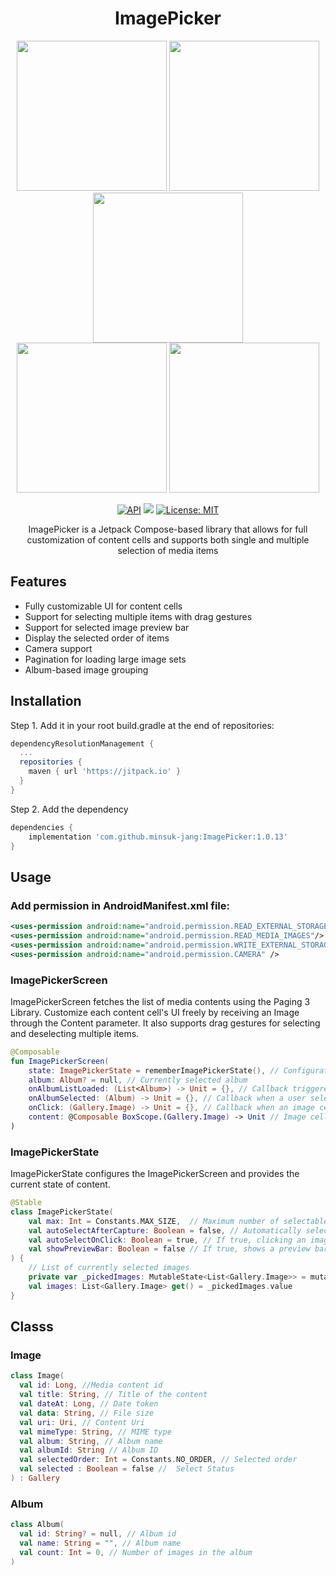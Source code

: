 <h1 align = "center">  ImagePicker </h1>
<!-- Add Gif -->
<p align = "center">
<img src = "https://github.com/minsuk-jang/GallerySelector/assets/26684848/0fbd38e1-d7e8-441f-92a2-70ef02e405ff" width="240"/>
<img src = "https://github.com/minsuk-jang/GallerySelector/assets/26684848/7d5abdf6-edef-4447-992f-5f47a057f24d" width="240"/>
<img src = "https://github.com/user-attachments/assets/8f382893-d6de-4e6b-b3c2-d67bf52a8a32" width="240"/>
<br>
<img src = "https://github.com/user-attachments/assets/6147ad64-53cd-44b6-a504-05c031f66316" width="240"/>
<img src = "https://github.com/user-attachments/assets/1314c2e5-2d7b-4127-9048-4a085cf34ba5" width="240"/>

</p>

<div align = "center">
  
[![API](https://img.shields.io/badge/API-21%2B-brightgreen.svg?style=flat)](https://android-arsenal.com/api?level=21)
[![](https://jitpack.io/v/minsuk-jang/ImagePicker.svg)](https://jitpack.io/#minsuk-jang/ImagePicker)
[![License: MIT](https://img.shields.io/badge/License-MIT-yellow.svg)](https://opensource.org/licenses/MIT)

ImagePicker is a Jetpack Compose-based library that allows for full customization of content cells and supports both single and multiple selection of media items
</div>

## Features
- Fully customizable UI for content cells
- Support for selecting multiple items with drag gestures
- Support for selected image preview bar
- Display the selected order of items
- Camera support
- Pagination for loading large image sets
- Album-based image grouping

## Installation
Step 1. Add it in your root build.gradle at the end of repositories:
```gradle
dependencyResolutionManagement {
  ...
  repositories {
    maven { url 'https://jitpack.io' }
  }
}
```

Step 2. Add the dependency
```gradle
dependencies {
    implementation 'com.github.minsuk-jang:ImagePicker:1.0.13'
}
```

## Usage
### Add permission in AndroidManifest.xml file:
``` AndroidManifest.xml
<uses-permission android:name="android.permission.READ_EXTERNAL_STORAGE" />
<uses-permission android:name="android.permission.READ_MEDIA_IMAGES"/>
<uses-permission android:name="android.permission.WRITE_EXTERNAL_STORAGE"/>
<uses-permission android:name="android.permission.CAMERA" />
```

### ImagePickerScreen
ImagePickerScreen fetches the list of media contents using the Paging 3 Library. Customize each content cell's UI freely by receiving an Image through the Content parameter. It also supports drag gestures for selecting and deselecting multiple items.
```kotlin
@Composable
fun ImagePickerScreen(
    state: ImagePickerState = rememberImagePickerState(), // Configuration and state
    album: Album? = null, // Currently selected album
    onAlbumListLoaded: (List<Album>) -> Unit = {}, // Callback triggered when album list on deivce is loaded
    onAlbumSelected: (Album) -> Unit = {}, // Callback when a user select on album
    onClick: (Gallery.Image) -> Unit = {}, // Callback when an image cell is clicked
    content: @Composable BoxScope.(Gallery.Image) -> Unit // Image cell Composable
)

```

<!--
<img src = "https://github.com/minsuk-jang/GallerySelector/assets/26684848/0fbd38e1-d7e8-441f-92a2-70ef02e405ff" width="270"/>
<img src = "https://github.com/minsuk-jang/GallerySelector/assets/26684848/7d5abdf6-edef-4447-992f-5f47a057f24d" width="270"/> 
<img src = "https://github.com/user-attachments/assets/1314c2e5-2d7b-4127-9048-4a085cf34ba5" width="270" />
-->

### ImagePickerState
ImagePickerState configures the ImagePickerScreen and provides the current state of content.
``` kotlin 
@Stable
class ImagePickerState(
    val max: Int = Constants.MAX_SIZE,  // Maximum number of selectable items 
    val autoSelectAfterCapture: Boolean = false, // Automatically select the photo after capture
    val autoSelectOnClick: Boolean = true, // If true, clicking an image will select or deselect it automatically
    val showPreviewBar: Boolean = false // If true, shows a preview bar displaying selected images
) {
    // List of currently selected images
    private var _pickedImages: MutableState<List<Gallery.Image>> = mutableStateOf(emptyList())
    val images: List<Gallery.Image> get() = _pickedImages.value
}
```


<!--
<img src = "https://github.com/user-attachments/assets/6147ad64-53cd-44b6-a504-05c031f66316" width ="270"/>
-->

## Classs
### Image
```kotlin
class Image(
  val id: Long, //Media content id
  val title: String, // Title of the content
  val dateAt: Long, // Date token
  val data: String, // File size
  val uri: Uri, // Content Uri
  val mimeType: String, // MIME type
  val album: String, // Album name
  val albumId: String // Album ID
  val selectedOrder: Int = Constants.NO_ORDER, // Selected order
  val selected : Boolean = false //  Select Status
) : Gallery
```

### Album
```kotlin
class Album(
  val id: String? = null, // Album id
  val name: String = "", // Album name
  val count: Int = 0, // Number of images in the album
)
```
